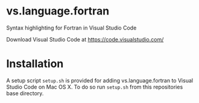# vs.language.fortran

Syntax highlighting for Fortran in Visual Studio Code

Download Visual Studio Code at https://code.visualstudio.com/

# Installation

A setup script `setup.sh` is provided for adding vs.language.fortran to Visual Studio Code on Mac OS X. To do so run `setup.sh` from this repositories base directory.
